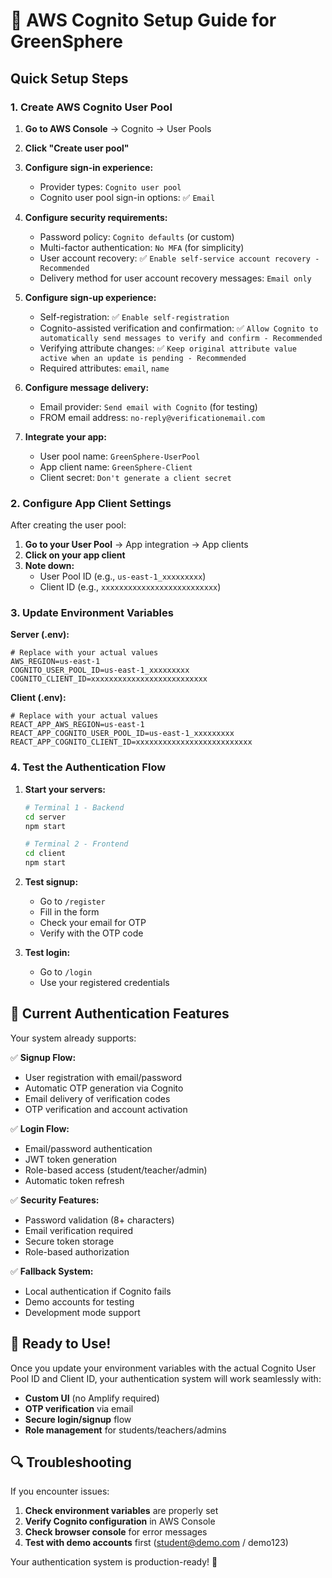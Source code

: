 # 🔐 AWS Cognito Setup Guide for GreenSphere

## Quick Setup Steps

### 1. Create AWS Cognito User Pool

1. **Go to AWS Console** → Cognito → User Pools
2. **Click "Create user pool"**
3. **Configure sign-in experience:**
   - Provider types: `Cognito user pool`
   - Cognito user pool sign-in options: ✅ `Email`

4. **Configure security requirements:**
   - Password policy: `Cognito defaults` (or custom)
   - Multi-factor authentication: `No MFA` (for simplicity)
   - User account recovery: ✅ `Enable self-service account recovery - Recommended`
   - Delivery method for user account recovery messages: `Email only`

5. **Configure sign-up experience:**
   - Self-registration: ✅ `Enable self-registration`
   - Cognito-assisted verification and confirmation: ✅ `Allow Cognito to automatically send messages to verify and confirm - Recommended`
   - Verifying attribute changes: ✅ `Keep original attribute value active when an update is pending - Recommended`
   - Required attributes: `email`, `name`

6. **Configure message delivery:**
   - Email provider: `Send email with Cognito` (for testing)
   - FROM email address: `no-reply@verificationemail.com`

7. **Integrate your app:**
   - User pool name: `GreenSphere-UserPool`
   - App client name: `GreenSphere-Client`
   - Client secret: `Don't generate a client secret`

### 2. Configure App Client Settings

After creating the user pool:

1. **Go to your User Pool** → App integration → App clients
2. **Click on your app client**
3. **Note down:**
   - User Pool ID (e.g., `us-east-1_xxxxxxxxx`)
   - Client ID (e.g., `xxxxxxxxxxxxxxxxxxxxxxxxxx`)

### 3. Update Environment Variables

**Server (.env):**
```env
# Replace with your actual values
AWS_REGION=us-east-1
COGNITO_USER_POOL_ID=us-east-1_xxxxxxxxx
COGNITO_CLIENT_ID=xxxxxxxxxxxxxxxxxxxxxxxxxx
```

**Client (.env):**
```env
# Replace with your actual values
REACT_APP_AWS_REGION=us-east-1
REACT_APP_COGNITO_USER_POOL_ID=us-east-1_xxxxxxxxx
REACT_APP_COGNITO_CLIENT_ID=xxxxxxxxxxxxxxxxxxxxxxxxxx
```

### 4. Test the Authentication Flow

1. **Start your servers:**
   ```bash
   # Terminal 1 - Backend
   cd server
   npm start

   # Terminal 2 - Frontend  
   cd client
   npm start
   ```

2. **Test signup:**
   - Go to `/register`
   - Fill in the form
   - Check your email for OTP
   - Verify with the OTP code

3. **Test login:**
   - Go to `/login`
   - Use your registered credentials

## 🔧 Current Authentication Features

Your system already supports:

✅ **Signup Flow:**
- User registration with email/password
- Automatic OTP generation via Cognito
- Email delivery of verification codes
- OTP verification and account activation

✅ **Login Flow:**
- Email/password authentication
- JWT token generation
- Role-based access (student/teacher/admin)
- Automatic token refresh

✅ **Security Features:**
- Password validation (8+ characters)
- Email verification required
- Secure token storage
- Role-based authorization

✅ **Fallback System:**
- Local authentication if Cognito fails
- Demo accounts for testing
- Development mode support

## 🚀 Ready to Use!

Once you update your environment variables with the actual Cognito User Pool ID and Client ID, your authentication system will work seamlessly with:

- **Custom UI** (no Amplify required)
- **OTP verification** via email
- **Secure login/signup** flow
- **Role management** for students/teachers/admins

## 🔍 Troubleshooting

If you encounter issues:

1. **Check environment variables** are properly set
2. **Verify Cognito configuration** in AWS Console
3. **Check browser console** for error messages
4. **Test with demo accounts** first (student@demo.com / demo123)

Your authentication system is production-ready! 🎉